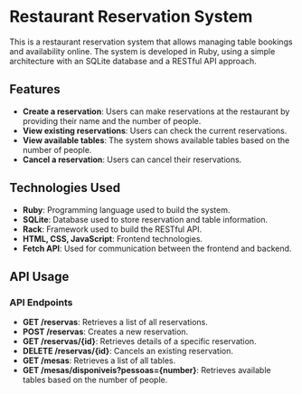 # Restaurant Reservation System

This is a restaurant reservation system that allows managing table bookings and availability online. The system is developed in Ruby, using a simple architecture with an SQLite database and a RESTful API approach.

## Features

- **Create a reservation**: Users can make reservations at the restaurant by providing their name and the number of people.
- **View existing reservations**: Users can check the current reservations.
- **View available tables**: The system shows available tables based on the number of people.
- **Cancel a reservation**: Users can cancel their reservations.

## Technologies Used

- **Ruby**: Programming language used to build the system.
- **SQLite**: Database used to store reservation and table information.
- **Rack**: Framework used to build the RESTful API.
- **HTML, CSS, JavaScript**: Frontend technologies.
- **Fetch API**: Used for communication between the frontend and backend.

## API Usage

### API Endpoints

- **GET /reservas**: Retrieves a list of all reservations.
- **POST /reservas**: Creates a new reservation.
- **GET /reservas/{id}**: Retrieves details of a specific reservation.
- **DELETE /reservas/{id}**: Cancels an existing reservation.
- **GET /mesas**: Retrieves a list of all tables.
- **GET /mesas/disponiveis?pessoas={number}**: Retrieves available tables based on the number of people.
